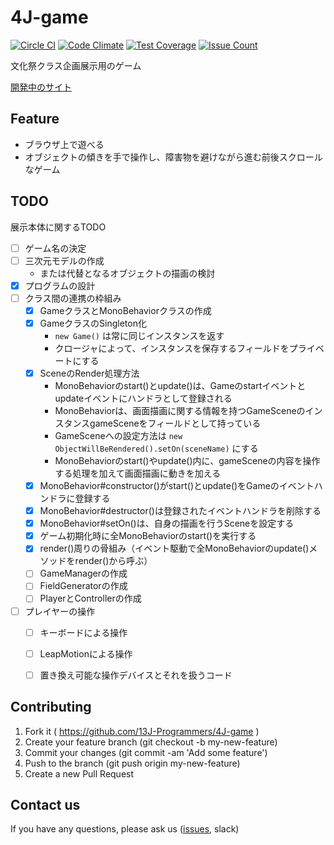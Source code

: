 # 4J-game

[![Circle CI](https://circleci.com/gh/13J-Programmers/4J-game/tree/master.svg?style=shield)](https://circleci.com/gh/13J-Programmers/4J-game/tree/master)
[![Code Climate](https://codeclimate.com/github/13J-Programmers/4J-game/badges/gpa.svg)](https://codeclimate.com/github/13J-Programmers/4J-game)
[![Test Coverage](https://codeclimate.com/github/13J-Programmers/4J-game/badges/coverage.svg)](https://codeclimate.com/github/13J-Programmers/4J-game/coverage)
[![Issue Count](https://codeclimate.com/github/13J-Programmers/4J-game/badges/issue_count.svg)](https://codeclimate.com/github/13J-Programmers/4J-game)


文化祭クラス企画展示用のゲーム

[開発中のサイト](https://n4js.herokuapp.com/)


Feature
-------

- ブラウザ上で遊べる
- オブジェクトの傾きを手で操作し、障害物を避けながら進む前後スクロールなゲーム


TODO
-----

展示本体に関するTODO

- [ ] ゲーム名の決定
- [ ] 三次元モデルの作成
    - または代替となるオブジェクトの描画の検討
- [x] プログラムの設計
- [ ] クラス間の連携の枠組み
    - [x] GameクラスとMonoBehaviorクラスの作成
    - [x] GameクラスのSingleton化
        - `new Game()` は常に同じインスタンスを返す
        - クロージャによって、インスタンスを保存するフィールドをプライベートにする
    - [x] SceneのRender処理方法
        - MonoBehaviorのstart()とupdate()は、Gameのstartイベントとupdateイベントにハンドラとして登録される
        - MonoBehaviorは、画面描画に関する情報を持つGameSceneのインスタンスgameSceneをフィールドとして持っている
        - GameSceneへの設定方法は `new ObjectWillBeRendered().setOn(sceneName)` にする
        - MonoBehaviorのstart()やupdate()内に、gameSceneの内容を操作する処理を加えて画面描画に動きを加える
    - [x] MonoBehavior#constructor()がstart()とupdate()をGameのイベントハンドラに登録する
    - [x] MonoBehavior#destructor()は登録されたイベントハンドラを削除する
    - [x] MonoBehavior#setOn()は、自身の描画を行うSceneを設定する
    - [x] ゲーム初期化時に全MonoBehaviorのstart()を実行する
    - [x] render()周りの骨組み（イベント駆動で全MonoBehaviorのupdate()メソッドをrender()から呼ぶ）
    - [ ] GameManagerの作成
    - [ ] FieldGeneratorの作成
    - [ ] PlayerとControllerの作成
- [ ] プレイヤーの操作
    - [ ] キーボードによる操作
    - [ ] LeapMotionによる操作
    - [ ] 置き換え可能な操作デバイスとそれを扱うコード


Contributing
------------

1. Fork it ( https://github.com/13J-Programmers/4J-game )
2. Create your feature branch (git checkout -b my-new-feature)
3. Commit your changes (git commit -am 'Add some feature')
4. Push to the branch (git push origin my-new-feature)
5. Create a new Pull Request


Contact us
----------

If you have any questions, please ask us ([issues](https://github.com/13J-Programmers/4J-game/issues), slack)

